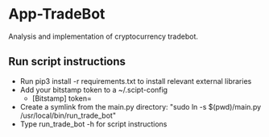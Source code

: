 # App-TradeBot
Analysis and implementation of cryptocurrency tradebot.

## Run script instructions

* Run pip3 install -r requirements.txt to install relevant external libraries
* Add your bitstamp token to a ~/.scipt-config
   * [Bitstamp] token=<token>
* Create a symlink from the main.py directory: "sudo ln -s $(pwd)/main.py /usr/local/bin/run_trade_bot"
* Type run_trade_bot -h for script instructions 
